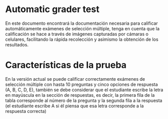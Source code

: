 # Automatic grader test

En este documento encontrará la documentación necesaria para calificar automáticamente exámenes de selección múltiple, tenga en cuenta que la calificación se hace a través de imágenes capturadas por cámaras o celulares, facilitando la rápida recolección y asimismo la obtención de los resultados.

# Características de la prueba
En la versión actual se puede calificar correctamente exámenes de selección múltiple con hasta 10 preguntas y cinco opciones de respuesta (A, B, C, D, E), también se debe considerar que el estudiante escribe la letra en mayúscula en la sección de respuestas, es decir, la primera fila de la tabla corresponde al número de la pregunta y la segunda fila a la respuesta (el estudiante escribe A si él piensa que esa letra corresponde a la respuesta correcta)